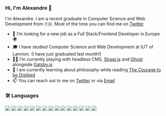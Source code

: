 ### Hi, I'm Alexandre 👋

I'm Alexandre. I am a recent graduate in Computer Science and Web Development from 🇫🇷.  Most of the time you can find me on [Twitter](https://twitter.com/mrcalexandre)
<br />


- 🚀 I’m looking for a new job as a Full Stack/Frontend Developer in Europe 🌍
- 🎓  I have studied Computer Science and Web Development at IUT of Lannion. (I have just graduated last month!)
- 👨‍💻  I’m currently playing with headless CMS, [Strapi.js](https://github.com/strapi/strapi) and [Ghost](https://github.com/TryGhost/Ghost) alongside [Gatsby.js](https://github.com/gatsbyjs/gatsby)
- 🌱 I am currently learning about philosophy while reading [The Courage to be Disliked](https://www.goodreads.com/book/show/41641923-the-courage-to-be-disliked)
- 📫 You can reach out to me on [Twitter](https://twitter.com/mrcalexandre) or via [Email](https://alexandremouriec.com/contact)

### 🛠 Languages

<img src = "https://img.shields.io/badge/-HTML5-E34F26?style=flat&logo=html5&logoColor=white"> <img src = "https://img.shields.io/badge/-CSS3-1572B6?style=flat&logo=css3&logoColor=white"> <img src="https://img.shields.io/badge/-Bootstrap-563D7C?style=flat&logo=bootstrap&logoColor=white"> <img src="https://img.shields.io/badge/-JavaScript-black?style=flat&logo=javascript&logoColor=eed718"> <img src="https://img.shields.io/badge/-PHP-5466b8?style=flat&logo=php&logoColor=white" > <img src="https://img.shields.io/badge/-React-161616?style=flat&logo=react&logoColor=00d9ff"> 
<img src="https://img.shields.io/badge/-Gatsby-purple?style=flat&logo=gatsby&logoColor=white"> <img src="https://img.shields.io/badge/-Angular-b52e31?style=flat&logo=angular&logoColor=white"> <img src="https://img.shields.io/badge/-MySQL-00758f?style=flat&logo=mysql&logoColor=white"> <img src="https://img.shields.io/badge/-Vue-42b883?style=flat&logo=vue.js&logoColor=white"> <img src="https://img.shields.io/badge/-MySQL-00758f?style=flat&logo=mysql&logoColor=white"> <img src="https://img.shields.io/badge/-PostgreSQL-orange?style=flat&logo=postgresql&logoColor=white"> <img src="https://img.shields.io/badge/-Node.js-ffa804?style=flat&logo=node.js&logoColor=white"> <img src="https://img.shields.io/badge/-Symfony-4d008f?style=flat&logo=symfony&logoColor=white"> <img src="https://img.shields.io/badge/-Git-black?style=flat&logo=git&logoColor=eed718">

